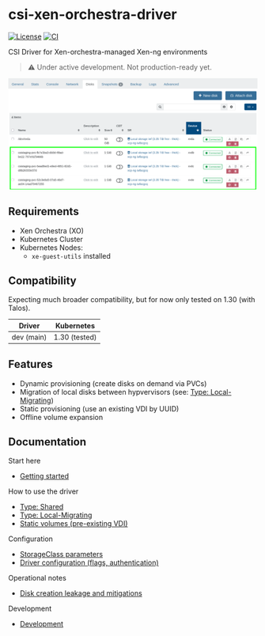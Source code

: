 # csi-xen-orchestra-driver

[![License](https://img.shields.io/badge/License-Apache_2.0-blue.svg)](LICENSE)
[![CI](https://github.com/m4rcsi/csi-xen-orchestra-driver/actions/workflows/ci.yml/badge.svg?branch=main)](https://github.com/m4rcsi/csi-xen-orchestra-driver/actions/workflows/ci.yml)

CSI Driver for Xen-orchestra-managed Xen-ng environments

> ⚠️ Under active development. Not production-ready yet.

![Attached Disks](docs/assets/xoa-attached-disks.png)

## Requirements
- Xen Orchestra (XO)
- Kubernetes Cluster
- Kubernetes Nodes: 
  - `xe-guest-utils` installed

## Compatibility

Expecting much broader compatibility, but for now only tested on 1.30 (with Talos).

| Driver | Kubernetes |
| --- | --- |
| dev (main) | 1.30 (tested) |

## Features
- Dynamic provisioning (create disks on demand via PVCs)
- Migration of local disks between hypvervisors (see: [Type: Local-Migrating](docs/type-localmigrating.md))
- Static provisioning (use an existing VDI by UUID)
- Offline volume expansion

## Documentation

Start here
- [Getting started](docs/getting-started.md)

How to use the driver
- [Type: Shared](docs/type-shared.md)
- [Type: Local-Migrating](docs/type-localmigrating.md)
- [Static volumes (pre-existing VDI)](docs/static.md)

Configuration
- [StorageClass parameters](docs/storage-class.md)
- [Driver configuration (flags, authentication)](docs/driver-configuration.md)

Operational notes
- [Disk creation leakage and mitigations](docs/disk-creation-leakage.md)

Development
- [Development](DEVELOPMENT.md)


